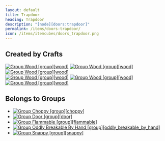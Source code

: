 ```yaml
---
layout: default
title: Trapdoor
heading: Trapdoor
description: "[node][doors:trapdoor]"
permalink: /items/doors-trapdoor/
icon: /items/itemcubes/doors_trapdoor.png
---
```



## Created by Crafts

<div class="craft">
    <div>
        <span><a href="{{site.baseurl}}/items/group-wood/"><img src="{{site.baseurl}}/assets/img/items/group.png" data-toggle="tooltip" title="Group Wood [group][wood]"></a></span>
        <span><a href="{{site.baseurl}}/items/group-wood/"><img src="{{site.baseurl}}/assets/img/items/group.png" data-toggle="tooltip" title="Group Wood [group][wood]"></a></span>
        <span><a href="{{site.baseurl}}/items/group-wood/"><img src="{{site.baseurl}}/assets/img/items/group.png" data-toggle="tooltip" title="Group Wood [group][wood]"></a></span>
    </div>
    <div>
        <span><a href="{{site.baseurl}}/items/group-wood/"><img src="{{site.baseurl}}/assets/img/items/group.png" data-toggle="tooltip" title="Group Wood [group][wood]"></a></span>
        <span><a href="{{site.baseurl}}/items/group-wood/"><img src="{{site.baseurl}}/assets/img/items/group.png" data-toggle="tooltip" title="Group Wood [group][wood]"></a></span>
        <span><a href="{{site.baseurl}}/items/group-wood/"><img src="{{site.baseurl}}/assets/img/items/group.png" data-toggle="tooltip" title="Group Wood [group][wood]"></a></span>
    </div>
    <div>
        <span></span>
        <span></span>
        <span></span>
    </div>
</div>


## Belongs to Groups

<ul class="list-items">
    <li><a href="{{site.baseurl}}/items/group-choppy/"><img src="{{site.baseurl}}/assets/img/items/group.png" data-toggle="tooltip" title="Group Choppy [group][choppy]"></a></li>
    <li><a href="{{site.baseurl}}/items/group-door/"><img src="{{site.baseurl}}/assets/img/items/group.png" data-toggle="tooltip" title="Group Door [group][door]"></a></li>
    <li><a href="{{site.baseurl}}/items/group-flammable/"><img src="{{site.baseurl}}/assets/img/items/group.png" data-toggle="tooltip" title="Group Flammable [group][flammable]"></a></li>
    <li><a href="{{site.baseurl}}/items/group-oddly-breakable-by-hand/"><img src="{{site.baseurl}}/assets/img/items/group.png" data-toggle="tooltip" title="Group Oddly Breakable By Hand [group][oddly_breakable_by_hand]"></a></li>
    <li><a href="{{site.baseurl}}/items/group-snappy/"><img src="{{site.baseurl}}/assets/img/items/group.png" data-toggle="tooltip" title="Group Snappy [group][snappy]"></a></li>
</ul>
